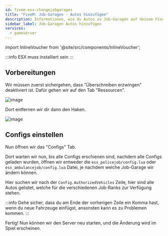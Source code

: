 ```yaml
---
id: fivem-esx-changejobgarages
title: "FiveM: Job-Garagen - Autos hinzufügen"
description: Informationen, wie du Autos zu Job-Garagen auf deinem FiveM Server mit ESX von ZAP-Hosting hinzufügen kannst - ZAP-Hosting.com Dokumentation
sidebar_label: Job-Garagen Autos hinzufügen
services:
  - gameserver
---
```


import InlineVoucher from '@site/src/components/InlineVoucher';

:::info
ESX muss installiert sein
:::

<InlineVoucher />

## Vorbereitungen

Wir müssen zuerst sichergehen, dass "Überschreiben erzwingen" deaktiviert ist. Dafür gehen wir auf den Tab "Ressourcen".

![image](https://screensaver01.zap-hosting.com/index.php/s/S4yZkRDjkBjWrHN/preview)

Dort entfernen wir dir dann den Haken.

![image](https://screensaver01.zap-hosting.com/index.php/s/PwAEFiyArJrsLif/preview)


## Configs einstellen

Nun öffnen wir das "Configs" Tab.

Dort warten wir nun, bis alle Configs erschienen sind, nachdem alle Configs geladen wurden, öffnen wir entweder die `esx_policejob/config.lua` oder `esx_ambulancejob/config.lua` Datei, je nachdem welche Job-Garage wir ändern können.

Hier suchen wir nach der `Config.AuthorizedVehicles` Zeile, hier sind alle Autos gelistet, welche für die verschiedenen Job-Ranks zur Verfügung stehen.

:::info
Gehe sicher, dass du am Ende der vorherigen Zeile ein Komma hast, wenn du neue Fahrzeuge einfügst, ansonsten kann es zu Problemen kommen.
:::

Fertig! Nun können wir den Server neu starten, und die Änderung wird im Spiel erscheinen.
